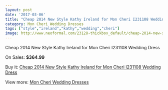 ```yaml
---
layout: post
date: '2017-03-06'
title: "Cheap 2014 New Style Kathy Ireland for Mon Cheri I231108 Wedding Dress"
category: Mon Cheri Wedding Dresses
tags: ["style","ireland","kathy","wedding","cheri"]
image: http://www.neoformal.com/23128-thickbox_default/cheap-2014-new-style-kathy-ireland-for-mon-cheri-i231108-wedding-dress.jpg
---
```

Cheap 2014 New Style Kathy Ireland for Mon Cheri I231108 Wedding Dress

On Sales: **$364.99**
<a href="https://www.neoformal.com/en/mon-cheri-wedding-dresses-2014/7726-cheap-2014-new-style-kathy-ireland-for-mon-cheri-i231108-wedding-dress.html"><amp-img layout="responsive" width="600" height="600" src="//www.neoformal.com/23128-thickbox_default/cheap-2014-new-style-kathy-ireland-for-mon-cheri-i231108-wedding-dress.jpg" alt="Cheap 2014 New Style Kathy Ireland for Mon Cheri I231108 Wedding Dress 0" /></a>
<a href="https://www.neoformal.com/en/mon-cheri-wedding-dresses-2014/7726-cheap-2014-new-style-kathy-ireland-for-mon-cheri-i231108-wedding-dress.html"><amp-img layout="responsive" width="600" height="600" src="//www.neoformal.com/23129-thickbox_default/cheap-2014-new-style-kathy-ireland-for-mon-cheri-i231108-wedding-dress.jpg" alt="Cheap 2014 New Style Kathy Ireland for Mon Cheri I231108 Wedding Dress 1" /></a>

Buy it: [Cheap 2014 New Style Kathy Ireland for Mon Cheri I231108 Wedding Dress](https://www.neoformal.com/en/mon-cheri-wedding-dresses-2014/7726-cheap-2014-new-style-kathy-ireland-for-mon-cheri-i231108-wedding-dress.html "Cheap 2014 New Style Kathy Ireland for Mon Cheri I231108 Wedding Dress")

View more: [Mon Cheri Wedding Dresses](https://www.neoformal.com/en/126-mon-cheri-wedding-dresses-2014 "Mon Cheri Wedding Dresses")